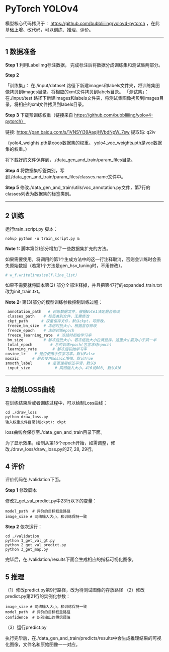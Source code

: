 # PyTorch YOLOv4
模型核心代码拷贝于： https://github.com/bubbliiiing/yolov4-pytorch ，在此基础上增、改代码，可以训练、推理、评价。
____

## 1 数据准备

**Step 1** 利用LabelImg标注数据， 完成标注后将数据分成训练集和测试集两部分。

**Step 2** 

「训练集」： 在./input/dataset 路径下新建images和labels文件夹，将训练集图像拷贝到images目录，将相应的xml文件拷贝到labels目录。
「测试集」： 在./input/test 路径下新建images和labels文件夹，将测试集图像拷贝到images目录，将相应的xml文件拷贝到labels目录。

**Step 3** 下载预训练权重（链接来自 https://github.com/bubbliiiing/yolov4-pytorch）

链接: https://pan.baidu.com/s/1VNSYi39AaqjHVbdNpW_7sw 提取码: q2iv

（yolo4_weights.pth是coco数据集的权重。
yolo4_voc_weights.pth是voc数据集的权重。）

将下载好的文件保存到，./data_gen_and_train/param_files目录。

**Step 4** 将数据集标签类别，写到./data_gen_and_train/param_files/classes.name文件中。

**Step 5** 修改./data_gen_and_train/utils/voc_annotation.py文件，第7行的classes列表为数据集的标签类别。

____
## 2 训练

运行train_script.py 脚本：

```shell
nohup python -u train_script.py &
```
**Note 1:** 脚本第(2)部分增加了一些数据集扩充的方法。

如果需要使用，将调用的第1个生成方法中的这一行注释取消，否则会训练时会丢失原始数据（若第1个方法是gen_hsv_tuning时，不用修改）。
```python
# w_f.writelines(self.line_list)
```
如果不需要就将脚本第(2) 部分全部注释掉，并且把第47行的expanded_train.txt改为init_train.txt。

**Note 2:** 第(3)部分的模型训练参数控制训练过程：
``` python
 annotation_path   # 训练数据文件，根据Note1决定是否修改
 classes_path    # 标签类别文件，无需修改
 ckpt_path      # 权重保存文件，默认ckpt，可修改。
 freeze_bn_size  # 冻结时批大小，根据显存修改
 freeze_epoch    # 冻结训练epoch
 freeze_learning_rate  # 冻结时初始学习率
 bn_size         # 解冻后批大小，若冻结批大小拉满显存，这里大小要为小于其一半
 total_epoch        # 总的训练epoch(包含冻结epoch)
 learning_rate       # 解冻后初始学习率
cosine_lr    # 是否使用余弦学习率，默认False
mosaic      # 是否使用mosaic增强，默认True
smooth_label       # 是否使用标签平滑，默认0
 input_size           # 网络输入大小，416或608, 默认416
```

____
## 3 绘制LOSS曲线
在训练结束后或者训练过程中，可以绘制Loss曲线：
```shell
cd ./draw_loss
python draw_loss.py
输入权重文件目录(如ckpt): ckpt
```
loss曲线会保存至./data_gen_and_train目录下面。

为了显示效果，绘制从第15个epoch开始，如需调整，修改./draw_loss/draw_loss.py的27, 28, 29行。 

## 4 评价
评价代码在./validation下面。

**Step 1** 修改脚本

修改2_get_val_predict.py中23行以下的变量：
```shell
model_path  # 评价的目标权重路径
image_size # 网络输入大小，和训练保持一致
```
**Step 2** 依次运行：
```shell
cd ./validation
python 1_get_val_gt.py
python 2_get_val_predict.py
python 3_get_map.py
```
完毕后，在./validation/results下面会生成相应的指标可视化图像。

## 5 推理
（1）修改predict.py第9行路径，改为待测试图像的存放路径
（2）修改predict.py第21行的实例化参数：
```shell
image_size # 网络输入大小，和训练保持一致
model_path  # 评价的目标权重路径
confidence  # 识别输出的置信阈值
```
（3）运行predict.py

执行完毕后，在./data_gen_and_train/predicts/results中会生成推理结果的可视化图像，文件名和原始图像一一对应。
